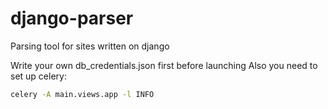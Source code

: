 # django-parser
Parsing tool for sites written on django

Write your own db_credentials.json first before launching
Also you need to set up celery:
```bash
celery -A main.views.app -l INFO
```
